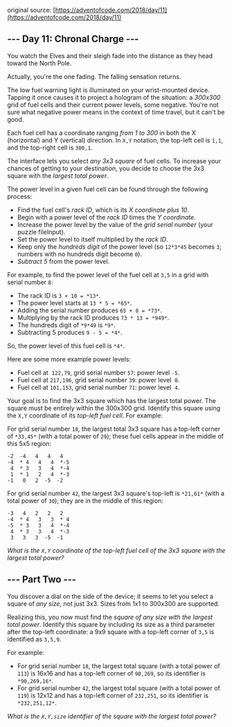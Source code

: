 original source: [https://adventofcode.com/2018/day/11](https://adventofcode.com/2018/day/11)
## --- Day 11: Chronal Charge ---
You watch the Elves and their sleigh fade into the distance as they head toward the North Pole.

Actually, you're the one fading. The falling sensation returns.

The low fuel warning light is illuminated on your wrist-mounted device. Tapping it once causes it to project a hologram of the situation: a *300x300* grid of fuel cells and their current power levels, some negative. You're not sure what negative power means in the context of time travel, but it can't be good.

Each fuel cell has a coordinate ranging *from 1 to 300* in both the X (horizontal) and Y (vertical) direction.  In `X,Y` notation, the top-left cell is `1,1`, and the top-right cell is `300,1`.

The interface lets you select *any 3x3 square* of fuel cells. To increase your chances of getting to your destination, you decide to choose the 3x3 square with the *largest total power*.

The power level in a given fuel cell can be found through the following process:


 - Find the fuel cell's *rack ID*, which is its *X coordinate plus 10*.
 - Begin with a power level of the *rack ID* times the *Y coordinate*.
 - Increase the power level by the value of the *grid serial number* (your puzzle fileInput).
 - Set the power level to itself multiplied by the *rack ID*.
 - Keep only the *hundreds digit* of the power level (so `12*3*45` becomes `3`; numbers with no hundreds digit become `0`).
 - *Subtract 5* from the power level.

For example, to find the power level of the fuel cell at `3,5` in a grid with serial number `8`:


 - The rack ID is `3 + 10 = *13*`.
 - The power level starts at `13 * 5 = *65*`.
 - Adding the serial number produces `65 + 8 = *73*`.
 - Multiplying by the rack ID produces `73 * 13 = *949*`.
 - The hundreds digit of `*9*49` is `*9*`.
 - Subtracting 5 produces `9 - 5 = *4*`.

So, the power level of this fuel cell is `*4*`.

Here are some more example power levels:


 - Fuel cell at  `122,79`, grid serial number `57`: power level `-5`.
 - Fuel cell at `217,196`, grid serial number `39`: power level  `0`.
 - Fuel cell at `101,153`, grid serial number `71`: power level  `4`.

Your goal is to find the 3x3 square which has the largest total power. The square must be entirely within the 300x300 grid. Identify this square using the `X,Y` coordinate of its *top-left fuel cell*. For example:

For grid serial number `18`, the largest total 3x3 square has a top-left corner of `*33,45*` (with a total power of `29`); these fuel cells appear in the middle of this 5x5 region:

```
-2  -4   4   4   4
-4  * 4   4   4  *-5
 4  * 3   3   4  *-4
 1  * 1   2   4  *-3
-1   0   2  -5  -2
```

For grid serial number `42`, the largest 3x3 square's top-left is `*21,61*` (with a total power of `30`); they are in the middle of this region:

```
-3   4   2   2   2
-4  * 4   3   3  * 4
-5  * 3   3   4  *-4
 4  * 3   3   4  *-3
 3   3   3  -5  -1
```

*What is the `X,Y` coordinate of the top-left fuel cell of the 3x3 square with the largest total power?*


## --- Part Two ---
You discover a dial on the side of the device; it seems to let you select a square of *any size*, not just 3x3. Sizes from 1x1 to 300x300 are supported.

Realizing this, you now must find the *square of any size with the largest total power*. Identify this square by including its size as a third parameter after the top-left coordinate: a 9x9 square with a top-left corner of `3,5` is identified as `3,5,9`.

For example:


 - For grid serial number `18`, the largest total square (with a total power of `113`) is 16x16 and has a top-left corner of `90,269`, so its identifier is `*90,269,16*`.
 - For grid serial number `42`, the largest total square (with a total power of `119`) is 12x12 and has a top-left corner of `232,251`, so its identifier is `*232,251,12*`.

*What is the `X,Y,size` identifier of the square with the largest total power?*


